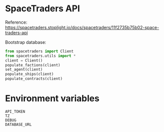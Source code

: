 # SpaceTraders API

Reference: https://spacetraders.stoplight.io/docs/spacetraders/11f2735b75b02-space-traders-api

Bootstrap database:

```python
from spacetraders import Client
from spacetraders.utils import *
client = Client()
populate_factions(client)
set_agent(client)
populate_ships(client)
populate_contracts(client)
```

# Environment variables

    API_TOKEN
    TZ
    DEBUG
    DATABASE_URL
